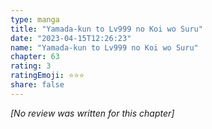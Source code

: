 ```yaml
---
type: manga
title: "Yamada-kun to Lv999 no Koi wo Suru"
date: "2023-04-15T12:26:23"
name: "Yamada-kun to Lv999 no Koi wo Suru"
chapter: 63
rating: 3
ratingEmoji: ⭐️⭐️⭐️
share: false
---
```


_[No review was written for this chapter]_
